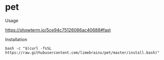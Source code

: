 # pet

Usage

https://showterm.io/5ce94c75126066ac40688#fast

Installation

```
bash -c "$(curl -fsSL https://raw.githubusercontent.com/limebrains/pet/master/install.bash)"
```
